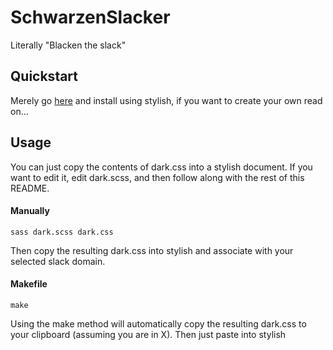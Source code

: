 # SchwarzenSlacker

Literally "Blacken the slack"

## Quickstart

Merely go
[here](https://userstyles.org/styles/141526/schwarzenslacker)
and install using stylish, if you want to create your own read on...

## Usage

You can just copy the contents of dark.css into a stylish document.  If
you want to edit it, edit dark.scss, and then follow along with the rest
of this README.

#### Manually

```
sass dark.scss dark.css
```

Then copy the resulting dark.css into stylish and associate with your
selected slack domain.

#### Makefile

```
make
```

Using the make method will automatically copy the resulting dark.css to
your clipboard (assuming you are in X).  Then just paste into stylish

